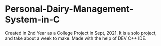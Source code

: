 # Personal-Dairy-Management-System-in-C
Created in 2nd Year as a College Project in Sept, 2021.
It is a solo project, and take about a week to make.
Made with the help of DEV C++ IDE.
